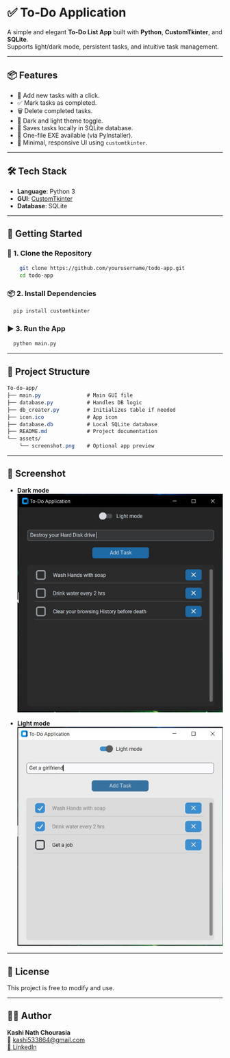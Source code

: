 # ✅ To-Do Application

A simple and elegant **To-Do List App** built with **Python**, **CustomTkinter**, and **SQLite**.  
Supports light/dark mode, persistent tasks, and intuitive task management.

---

## 📦 Features

- 📝 Add new tasks with a click.
- ✅ Mark tasks as completed.
- 🗑️ Delete completed tasks.
- 🌙 Dark and light theme toggle.
- 💾 Saves tasks locally in SQLite database.
- 📁 One-file EXE available (via PyInstaller).
- 📌 Minimal, responsive UI using `customtkinter`.

---

## 🛠️ Tech Stack

- **Language**: Python 3
- **GUI**: [CustomTkinter](https://github.com/TomSchimansky/CustomTkinter)
- **Database**: SQLite

---

## 🚀 Getting Started

### 🔧 1. Clone the Repository

```bash
    git clone https://github.com/yourusername/todo-app.git
    cd todo-app
```

### 📦 2. Install Dependencies
```bash
  pip install customtkinter
```

### ▶️ 3. Run the App
```bash
  python main.py
```
---
## 📂 Project Structure

```css
To-do-app/
├── main.py               # Main GUI file
├── database.py           # Handles DB logic
├── db_creater.py         # Initializes table if needed
├── icon.ico              # App icon
├── database.db           # Local SQLite database
├── README.md             # Project documentation
└── assets/
    └── screenshot.png    # Optional app preview
```
---
## 📸 Screenshot

- **Dark mode**
![App Screenshot](Screenshots/Screenshots_dark.JPG)


- **Light mode**
![App Screenshot](Screenshots/Screenshots_light.JPG)

---
## 📃 License
This project is free to modify and use.

---
## 🧑‍💻 Author
**Kashi Nath Chourasia**  
📧 [kashi533864@gmail.com](mailto:kashi533864@gmail.com)  
[🔗 LinkedIn](https://www.linkedin.com/in/kashi-nath-chourasia-42a39525a)